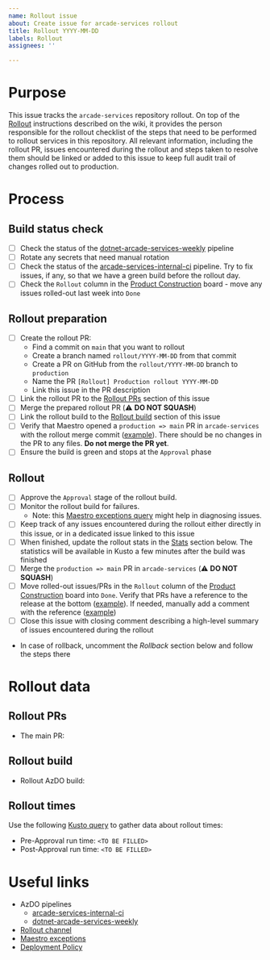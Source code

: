 ```yaml
---
name: Rollout issue
about: Create issue for arcade-services rollout
title: Rollout YYYY-MM-DD
labels: Rollout
assignees: ''

---
```


# Purpose

This issue tracks the `arcade-services` repository rollout. On top of the [Rollout](https://dev.azure.com/dnceng/internal/_wiki/wikis/DNCEng%20Services%20Wiki/831/Rollout) instructions described on the wiki, it provides the person responsible for the rollout checklist of the steps that need to be performed to rollout services in this repository. All relevant information, including the rollout PR, issues encountered during the rollout and steps taken to resolve them should be linked or added to this issue to keep full audit trail of changes rolled out to production.

# Process

## Build status check
- [ ] Check the status of the [dotnet-arcade-services-weekly](https://dev.azure.com/dnceng/internal/_build?definitionId=993) pipeline
- [ ] Rotate any secrets that need manual rotation
- [ ] Check the status of the [arcade-services-internal-ci](https://dev.azure.com/dnceng/internal/_build?definitionId=252) pipeline. Try to fix issues, if any, so that we have a green build before the rollout day.
- [ ] Check the `Rollout` column in the [Product Construction](https://github.com/orgs/dotnet/projects/276) board - move any issues rolled-out last week into `Done`

## Rollout preparation
- [ ] Create the rollout PR:
  - Find a commit on `main` that you want to rollout
  - Create a branch named `rollout/YYYY-MM-DD` from that commit
  - Create a PR on GitHub from the `rollout/YYYY-MM-DD` branch to `production`
  - Name the PR `[Rollout] Production rollout YYYY-MM-DD`
  - Link this issue in the PR description
- [ ] Link the rollout PR to the [Rollout PRs](#rollout-prs) section of this issue
- [ ] Merge the prepared rollout PR (⚠️ **DO NOT SQUASH**)
- [ ] Link the rollout build to the [Rollout build](#rollout-build) section of this issue
- [ ] Verify that Maestro opened a `production => main` PR in `arcade-services` with the rollout merge commit ([example](https://github.com/dotnet/arcade-services/pull/2741)). There should be no changes in the PR to any files. **Do not merge the PR yet**.
- [ ] Ensure the build is green and stops at the `Approval` phase

## Rollout
- [ ] Approve the `Approval` stage of the rollout build.
- [ ] Monitor the rollout build for failures.
  - Note: this [Maestro exceptions query](https://ms.portal.azure.com/#view/Microsoft_OperationsManagementSuite_Workspace/Logs.ReactView/resourceId/%2Fsubscriptions%2F68672ab8-de0c-40f1-8d1b-ffb20bd62c0f%2FresourceGroups%2Fmaestro-prod-cluster%2Fproviders%2Fmicrosoft.insights%2Fcomponents%2Fmaestro-prod/source/LogsBlade.AnalyticsShareLinkToQuery/q/H4sIAAAAAAAAAz2MOw6DMBBE%252B5xiSlsiRZDS5i7GjGQXu0brRSSIwyekoH4fvjMXr0377cBWaIRXYfckC17QtoV4H%252Bcf7KtIsroTua3qIWL6YKoaLn%252FA4ylxgNBLOxOjzrT%252FMJdk%252FgV08ryabQAAAA%253D%253D) might help in diagnosing issues.
- [ ] Keep track of any issues encountered during the rollout either directly in this issue, or in a dedicated issue linked to this issue
- [ ] When finished, update the rollout stats in the [Stats](#stats) section below. The statistics will be available in Kusto a few minutes after the build was finished
- [ ] Merge the `production => main` PR in `arcade-services` (⚠️ **DO NOT SQUASH**)
- [ ] Move rolled-out issues/PRs in the `Rollout` column of the [Product Construction](https://github.com/orgs/dotnet/projects/276) board into `Done`. Verify that PRs have a reference to the release at the bottom ([example](https://github.com/dotnet/arcade-services/pull/3663)). If needed, manually add a comment with the reference ([example](https://github.com/dotnet/arcade-services/pull/3680#issuecomment-2191186247))
- [ ] Close this issue with closing comment describing a high-level summary of issues encountered during the rollout
- In case of rollback, uncomment the *Rollback* section below and follow the steps there

<!-- UNCOMMENT HERE IN CASE OF A ROLLBACK
## Rollback

In case the services don't work as expected after the rollout, it's necessary to roll back.

- [ ] Announce the issues on the [Rollout channel](https://teams.microsoft.com/l/channel/19%3a72e283b51f9e4567ba24a35328562df4%40thread.skype/Rollout?groupId=147df318-61de-4f04-8f7b-ecd328c256bb&tenantId=72f988bf-86f1-41af-91ab-2d7cd011db47), rollout issue in [AzDO](https://dev.azure.com/dnceng/internal/_workitems/)
- [ ] Notify the partners that we'll be rolling back
- [ ] Rollback as described on the [Rollback / Hotfix](https://dev.azure.com/dnceng/internal/_wiki/wikis/DNCEng%20Services%20Wiki/831/Rollout?anchor=rollback-/-hotfix)  wiki page
- [ ] Validate the rolled-back services are running as expected
- [ ] Announce successful rollout on the [Rollout channel](https://teams.microsoft.com/l/channel/19%3a72e283b51f9e4567ba24a35328562df4%40thread.skype/Rollout?groupId=147df318-61de-4f04-8f7b-ecd328c256bb&tenantId=72f988bf-86f1-41af-91ab-2d7cd011db47)
- [ ] Notify the partners that the rollback has been finished (as reply on the original email)

### Rollback PRs
- `<TO BE FILLED (IF APPICABLE)>`
-->

# Rollout data

## Rollout PRs

* The main PR: <TO BE FILLED>

## Rollout build

* Rollout AzDO build: <TO BE FILLED>

## Rollout times

Use the following [Kusto query](https://dataexplorer.azure.com/clusters/engsrvprod/databases/engineeringdata?query=H4sIAAAAAAAAA52QP0%2FDQAzF934KK0tzUlgYU2UAtUJdUNWyIRSZxG0O3eWCzwHKn%2B%2BOE4oIjNxkvbN%2Fz341VQ6Z4LEnPpYdMnoS4phug3Ohl3WdgwvtAQqzmDkSuCJZ9oxiQwsFpKU9NWRQ7i1H2QkeKIcobEfR4R%2FNwNsM9N1YT862tKUqcB1H7R2eG9JtLnvr6nUNRQFq8OvrWhcE26YTt6mLOTXH3ntk%2B0rqiiy6qteh3VAPxiYDautBxZeJehruODxQJTA5dB%2FYo5SiXbHDNh2mz77YGSRNk3ufaEIfi1mnR8oIup1vmC46pT2hg3RsMvM7pUmIFWru6STNn8QVOAaQaLHp752NDfRRo4MlcpUYk33jQ5T%2F8ZfUuXAcDFbnKxCKEpW7%2BATR1TCdDgIAAA%3D%3D) to gather data about rollout times:

* Pre-Approval run time: `<TO BE FILLED>`
* Post-Approval run time: `<TO BE FILLED>`

# Useful links

- AzDO pipelines
  - [arcade-services-internal-ci](https://dev.azure.com/dnceng/internal/_build?definitionId=252)
  - [dotnet-arcade-services-weekly](https://dev.azure.com/dnceng/internal/_build?definitionId=993)
- [Rollout channel](https://teams.microsoft.com/l/channel/19%3a72e283b51f9e4567ba24a35328562df4%40thread.skype/Rollout?groupId=147df318-61de-4f04-8f7b-ecd328c256bb&tenantId=72f988bf-86f1-41af-91ab-2d7cd011db47)
- [Maestro exceptions](https://ms.portal.azure.com/#view/Microsoft_OperationsManagementSuite_Workspace/Logs.ReactView/resourceId/%2Fsubscriptions%2F68672ab8-de0c-40f1-8d1b-ffb20bd62c0f%2FresourceGroups%2Fmaestro-prod-cluster%2Fproviders%2Fmicrosoft.insights%2Fcomponents%2Fmaestro-prod/source/LogsBlade.AnalyticsShareLinkToQuery/q/H4sIAAAAAAAAAz2MOw6DMBBE%252B5xiSlsiRZDS5i7GjGQXu0brRSSIwyekoH4fvjMXr0377cBWaIRXYfckC17QtoV4H%252Bcf7KtIsroTua3qIWL6YKoaLn%252FA4ylxgNBLOxOjzrT%252FMJdk%252FgV08ryabQAAAA%253D%253D)
- [Deployment Policy](https://github.com/dotnet/core-eng/blob/main/Documentation/Policy/DeploymentPolicy.md)

